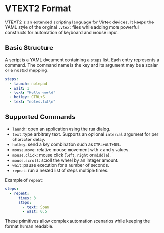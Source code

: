# VTEXT2 Format

VTEXT2 is an extended scripting language for Virtex devices. It keeps the YAML
style of the original `.vtext` files while adding more powerful constructs for
automation of keyboard and mouse input.

## Basic Structure
A script is a YAML document containing a `steps` list. Each entry represents a
command. The command name is the key and its argument may be a scalar or a
nested mapping.

```yaml
steps:
  - launch: notepad
  - wait: 1
  - text: "Hello world"
  - hotkey: CTRL+S
  - text: "notes.txt\n"
```

## Supported Commands
* `launch`: open an application using the run dialog.
* `text`: type arbitrary text. Supports an optional `interval` argument for per
  character delay.
* `hotkey`: send a key combination such as `CTRL+ALT+DEL`.
* `mouse.move`: relative mouse movement with `x` and `y` values.
* `mouse.click`: mouse click (`left`, `right` or `middle`).
* `mouse.scroll`: scroll the wheel by an integer amount.
* `wait`: pause execution for a number of seconds.
* `repeat`: run a nested list of steps multiple times.

Example of `repeat`:
```yaml
steps:
  - repeat:
      times: 3
      steps:
        - text: Spam
        - wait: 0.5
```

These primitives allow complex automation scenarios while keeping the format
human readable.
